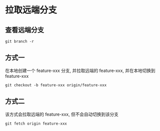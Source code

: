 # 拉取远端分支

## 查看远端分支

```git
git branch -r
```

## 方式一

在本地创建一个 feature-xxx 分支, 并拉取远端的 feature-xxx, 并在本地切换到 feature-xxx

```git
git checkout -b feature-xxx origin/feature-xxx
```

## 方式二

该方式会拉取远端的 feature-xxx, 但不会自动切换到该分支

```git
git fetch origin feature-xxx
```
